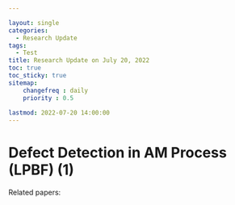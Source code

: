 ```yaml
---

layout: single
categories: 
  - Research Update
tags:       
  - Test
title: Research Update on July 20, 2022
toc: true
toc_sticky: true
sitemap: 
    changefreq : daily
    priority : 0.5
    
lastmod: 2022-07-20 14:00:00   
---
```


# Defect Detection in AM Process (LPBF) (1)

Related papers:

